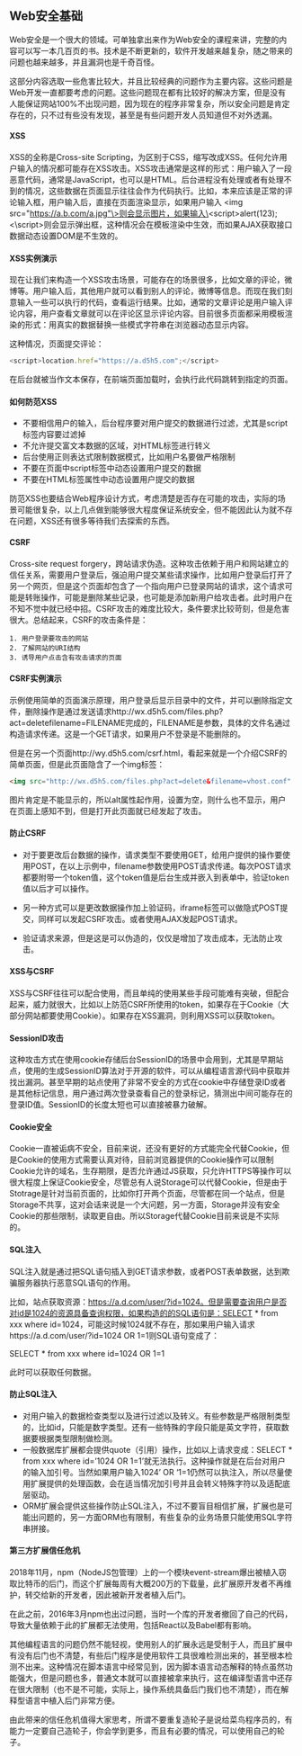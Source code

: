 ## Web安全基础

Web安全是一个很大的领域。可单独拿出来作为Web安全的课程来讲，完整的内容可以写一本几百页的书。技术是不断更新的，软件开发越来越复杂，随之带来的问题也越来越多，并且漏洞也是千奇百怪。

这部分内容选取一些危害比较大，并且比较经典的问题作为主要内容。这些问题是Web开发一直都要考虑的问题。这些问题现在都有比较好的解决方案，但是没有人能保证网站100%不出现问题，因为现在的程序非常复杂，所以安全问题是肯定存在的，只不过有些没有发现，甚至是有些问题开发人员知道但不对外透漏。

#### XSS

XSS的全称是Cross-site Scripting，为区别于CSS，缩写改成XSS。任何允许用户输入的情况都可能存在XSS攻击。XSS攻击通常是这样的形式：用户输入了一段恶意代码，通常是JavaScript，也可以是HTML。后台进程没有处理或者有处理不到的情况，这些数据在页面显示往往会作为代码执行。比如，本来应该是正常的评论输入框，用户输入后，直接在页面渲染显示，如果用户输入 \<img src="https://a.b.com/a.jpg"\>则会显示图片，如果输入\<script\>alert(123);\<\script\>则会显示弹出框，这种情况会在模板渲染中生效，而如果AJAX获取接口数据动态设置DOM是不生效的。

#### XSS实例演示

现在让我们来构造一个XSS攻击场景，可能存在的场景很多，比如文章的评论，微博等。用户输入后，其他用户就可以看到别人的评论，微博等信息。而现在我们刻意输入一些可以执行的代码，查看运行结果。比如，通常的文章评论是用户输入评论内容，用户查看文章就可以在评论区显示评论内容。目前很多页面都采用模板渲染的形式：用真实的数据替换一些模式字符串在浏览器动态显示内容。

这种情况，页面提交评论：

```javascript
<script>location.href="https://a.d5h5.com";</script>
```

在后台就被当作文本保存，在前端页面加载时，会执行此代码跳转到指定的页面。



#### 如何防范XSS

* 不要相信用户的输入，后台程序要对用户提交的数据进行过滤，尤其是script标签内容要过滤掉
* 不允许提交富文本数据的区域，对HTML标签进行转义
* 后台使用正则表达式限制数据模式，比如用户名要做严格限制
* 不要在页面中script标签中动态设置用户提交的数据
* 不要在HTML标签属性中动态设置用户提交的数据

防范XSS也要结合Web程序设计方式，考虑清楚是否存在可能的攻击，实际的场景可能很复杂，以上几点做到能够很大程度保证系统安全，但不能因此认为就不存在问题，XSS还有很多等待我们去探索的东西。

#### CSRF

Cross-site request forgery，跨站请求伪造。这种攻击依赖于用户和网站建立的信任关系，需要用户登录后，强迫用户提交某些请求操作，比如用户登录后打开了另一个网页，但是这个页面却包含了一个指向用户已登录网站的请求，这个请求可能是转账操作，可能是删除某些记录，也可能是添加新用户给攻击者。此时用户在不知不觉中就已经中招。CSRF攻击的难度比较大，条件要求比较苛刻，但是危害很大。总结起来，CSRF的攻击条件是：

```
1. 用户登录要攻击的网站
2. 了解网站的URI结构
3. 诱导用户点击含有攻击请求的页面
```



#### CSRF实例演示

示例使用简单的页面演示原理，用户登录后显示目录中的文件，并可以删除指定文件，删除操作是通过发送请求http://wx.d5h5.com/files.php?act=deletefilename=FILENAME完成的，FILENAME是参数，具体的文件名通过构造请求传递。这是一个GET请求，如果用户不登录是不能删除的。

但是在另一个页面http://wy.d5h5.com/csrf.html，看起来就是一个介绍CSRF的简单页面，但是此页面隐含了一个img标签：

```html
<img src="http://wx.d5h5.com/files.php?act=delete&filename=vhost.conf" alt="">
```

图片肯定是不能显示的，所以alt属性起作用，设置为空，则什么也不显示，用户在页面上感知不到，但是打开此页面就已经发起了攻击。



#### 防止CSRF

* 对于要更改后台数据的操作，请求类型不要使用GET，给用户提供的操作要使用POST，在以上示例中，filename参数使用POST请求传递。每次POST请求都要附带一个token值，这个token值是后台生成并嵌入到表单中，验证token值以后才可以操作。

* 另一种方式可以是更改数据操作加上验证码，iframe标签可以做隐式POST提交，同样可以发起CSRF攻击。或者使用AJAX发起POST请求。
* 验证请求来源，但是这是可以伪造的，仅仅是增加了攻击成本，无法防止攻击。



#### XSS与CSRF

XSS与CSRF往往可以配合使用，而且单纯的使用某些手段可能难有突破，但配合起来，威力就很大，比如以上防范CSRF所使用的token，如果存在于Cookie（大部分网站都要使用Cookie）。如果存在XSS漏洞，则利用XSS可以获取token。



#### SessionID攻击

这种攻击方式在使用cookie存储后台SessionID的场景中会用到，尤其是早期站点，使用的生成SessionID算法对于开源的软件，可以从编程语言源代码中获取并找出漏洞。甚至早期的站点使用了非常不安全的方式在cookie中存储登录ID或者是其他标记信息，用户通过两次登录查看自己的登录标记，猜测出中间可能存在的登录ID值。SessionID的长度太短也可以直接被暴力破解。



#### Cookie安全

Cookie一直被诟病不安全，目前来说，还没有更好的方式能完全代替Cookie，但是Cookie的使用方式需要认真对待，目前浏览器提供的Cookie操作可以限制Cookie允许的域名，生存期限，是否允许通过JS获取，只允许HTTPS等操作可以很大程度上保证Cookie安全，尽管总有人说Storage可以代替Cookie，但是由于Stotrage是针对当前页面的，比如你打开两个页面，尽管都在同一个站点，但是Storage不共享，这对会话来说是一个大问题，另一方面，Storage并没有安全Cookie的那些限制，读取更自由。所以Storage代替Cookie目前来说是不实际的。



#### SQL注入

SQL注入就是通过把SQL语句插入到GET请求参数，或者POST表单数据，达到欺骗服务器执行恶意SQL语句的作用。

比如，站点获取资源：https://a.d.com/user/?id=1024。但是需要查询用户是否对id是1024的资源具备查询权限，如果构造的的SQL语句是：SELECT * from xxx where id=1024，可能这时候1024就不存在，那如果用户输入请求https://a.d.com/user/?id=1024 OR 1=1则SQL语句变成了：

SELECT * from xxx where id=1024 OR 1=1

此时可以获取任何数据。

#### 防止SQL注入

* 对用户输入的数据检查类型以及进行过滤以及转义。有些参数是严格限制类型的，比如id，只能是数字类型。还有一些特殊的字段只能是英文字符，获取数据要根据类型限制做检测。
* 一般数据库扩展都会提供quote（引用）操作，比如以上请求变成：SELECT * from xxx where id=’1024 OR 1=1’就无法执行。这种操作就是在后台对用户的输入加引号。当然如果用户输入1024’ OR ‘1=1仍然可以执注入，所以尽量使用扩展提供的处理函数，会在适当情况加引号并且会转义特殊字符以及适配底层驱动。
* ORM扩展会提供这些操作防止SQL注入，不过不要盲目相信扩展，扩展也是可能出问题的，另一方面ORM也有限制，有些复杂的业务场景只能使用SQL字符串拼接。



#### 第三方扩展信任危机

2018年11月，npm（NodeJS包管理）上的一个模块event-stream爆出被植入窃取比特币的后门，而这个扩展每周有大概200万的下载量，此扩展原开发者不再维护，转交给新的开发者，因此被新开发者植入后门。

在此之前，2016年3月npm也出过问题，当时一个库的开发者撤回了自己的代码，导致大量依赖于此的扩展都无法使用，包括React以及Babel都有影响。

其他编程语言的问题仍然不能轻视，使用别人的扩展永远是受制于人，而且扩展中有没有后门也不清楚，有些后门程序是使用软件工具很难检测出来的，甚至根本检测不出来。这种情况在脚本语言中经常见到，因为脚本语言动态解释的特点虽然功能强大，但是问题也多，普通文本就可以直接被拿来执行，这在编译型语言中还存在很大限制（也不是不可能，实际上，操作系统具备后门我们也不清楚），而在解释型语言中植入后门非常方便。

由此带来的信任危机值得大家思考，所谓不要重复造轮子是说给菜鸟程序员的，有能力一定要自己造轮子，你会学到更多，而且有必要的情况，可以使用自己的轮子。